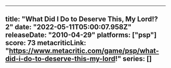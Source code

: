 
---
title: "What Did I Do to Deserve This, My Lord!? 2"
date: "2022-05-11T05:00:07.958Z"
releaseDate: "2010-04-29"
platforms: ["psp"]
score: 73
metacriticLink: "https://www.metacritic.com/game/psp/what-did-i-do-to-deserve-this-my-lord!"
series: []
---
